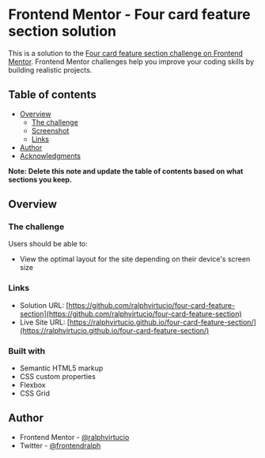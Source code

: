 # Frontend Mentor - Four card feature section solution

This is a solution to the [Four card feature section challenge on Frontend Mentor](https://www.frontendmentor.io/challenges/four-card-feature-section-weK1eFYK). Frontend Mentor challenges help you improve your coding skills by building realistic projects.

## Table of contents

- [Overview](#overview)
  - [The challenge](#the-challenge)
  - [Screenshot](#screenshot)
  - [Links](#links)
- [Author](#author)
- [Acknowledgments](#acknowledgments)

**Note: Delete this note and update the table of contents based on what sections you keep.**

## Overview

### The challenge

Users should be able to:

- View the optimal layout for the site depending on their device's screen size

### Links

- Solution URL: [https://github.com/ralphvirtucio/four-card-feature-section](https://github.com/ralphvirtucio/four-card-feature-section)
- Live Site URL: [https://ralphvirtucio.github.io/four-card-feature-section/](https://ralphvirtucio.github.io/four-card-feature-section/)

### Built with

- Semantic HTML5 markup
- CSS custom properties
- Flexbox
- CSS Grid

## Author

- Frontend Mentor - [@ralphvirtucio](https://www.frontendmentor.io/profile/ralphvirtucio)
- Twitter - [@frontendralph](https://twitter.com/frontendralph)
